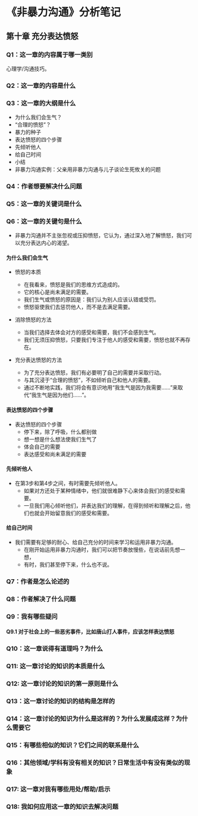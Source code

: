 # 《非暴力沟通》分析笔记

## 第十章 充分表达愤怒

### Q1：这一章的内容属于哪一类别

心理学/沟通技巧。

### Q2：这一章的内容是什么

### Q3：这一章的大纲是什么

- 为什么我们会生气？
- “合理的愤怒”？
- 暴力的种子
- 表达愤怒的四个步骤
- 先倾听他人
- 给自己时间
- 小结
- 非暴力沟通实例：父亲用非暴力沟通与儿子谈论生死攸关的问题

### Q4：作者想要解决什么问题

### Q5：这一章的关键词是什么

### Q6：这一章的关键句是什么

- 非暴力沟通并不主张忽视或压抑愤怒，它认为，通过深入地了解愤怒，我们可以充分表达内心的渴望。

#### 为什么我们会生气

- 愤怒的本质
  - 在我看来，愤怒是我们的思维方式造成的。
  - 它的核心是尚未满足的需要。
  - 我们生气或愤怒的原因是：我们认为别人应该认错或受罚。
  - 愤怒驱使我们去惩罚他人，而不是去满足需要。

- 消除愤怒的方法
  - 当我们选择去体会对方的感受和需要，我们不会感到生气。
  - 我们无须压抑愤怒，只要我们专注于他人的感受和需要，愤怒也就不再存在。

- 充分表达愤怒的方法
  - 为了充分表达愤怒，我们有必要明了自己的需要并采取行动。
  - 与其沉浸于“合理的愤怒”，不如倾听自己和他人的需要。
  - 通过不断地实践，我们将会有意识地用“我生气是因为我需要……”来取代“我生气是因为他们……”。

#### 表达愤怒的四个步骤

- 表达愤怒的四个步骤
  - 停下来，除了呼吸，什么都别做
  - 想一想是什么想法使我们生气了
  - 体会自己的需要
  - 表达感受和尚未满足的需要

#### 先倾听他人

- 在第3步和第4步之间，有时需要先倾听他人。
  - 如果对方还处于某种情绪中，他们就很难静下心来体会我们的感受和需要。
  - 一旦我们用心倾听他们，并表达我们的理解，在得到倾听和理解之后，他们也就会开始留意我们的感受和需要。

#### 给自己时间

- 我们需要有足够的耐心、给自己充分的时间来学习和运用非暴力沟通。
  - 在刚开始运用非暴力沟通时，我们可以把节奏放慢些，在说话前先想一想，
  - 有时，我们甚至停下来，什么也不说。

### Q7：作者是怎么论述的

### Q8：作者解决了什么问题

### Q9：我有哪些疑问

#### Q9.1 对于社会上的一些恶劣事件，比如唐山打人事件，应该怎样表达愤怒

### Q10：这一章说得有道理吗？为什么

### Q11: 这一章讨论的知识的本质是什么

### Q12: 这一章讨论的知识的第一原则是什么

### Q13：这一章讨论的知识的结构是怎样的

### Q14：这一章讨论的知识为什么是这样的？为什么发展成这样？为什么需要它

### Q15：有哪些相似的知识？它们之间的联系是什么

### Q16：其他领域/学科有没有相关的知识？日常生活中有没有类似的现象

### Q17: 这一章对我有哪些用处/帮助/启示

### Q18: 我如何应用这一章的知识去解决问题
